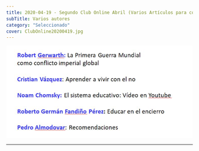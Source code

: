 ```yaml
---
title: 2020-04-19 - Segundo Club Online Abril (Varios Artículos para comentar)
subTitle: Varios autores
category: "Seleccionado"
cover: ClubOnline20200419.jpg
---
```

!["Imagen no encontrada"](ClubOnline20200419.jpg)
***